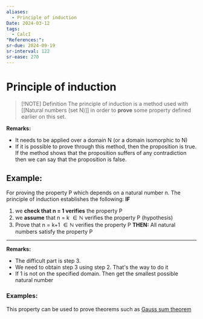 ```yaml
---
aliases:
  - Principle of induction
Date: 2024-03-12
tags:
  - CalcI
"References:": 
sr-due: 2024-09-19
sr-interval: 122
sr-ease: 270
---
```

# Principle of induction

> [!NOTE] Definition
> The principle of induction is a method used with [[Natural numbers (set N)]] in order to **prove** some property defined earlier on this set.

**Remarks:**
+ It needs to be applied over a domain N (or a domain isomorphic to N)
+ If it is possible to prove through this method, then the proposition is true. If the method shows that the proposition suffers of any contradiction then we can say that the proposition is false.

## Example: 
For proving the property P which depends on a natural number n. The principle of induction establishes the following: 
**IF**
1. we **check that n = 1 verifies** the property P
2. we **assume** that n = k  $\in \mathbb{N}$ verifies the property P (hypothesis)
3.  Prove that n = k+1 $\in \mathbb{N}$ verifies the property P
**THEN:**
All natural numbers satisfy the property P

---
**Remarks:**
+ The difficult part is step 3. 
+ We need to obtain step 3 using step 2. That's the way to do it
+ If 1 is not on the specified domain. Then get the smallest possible natural number
### Examples: 
This property can be used to prove theorems such as [Gauss sum theorem](Gauss%20sum%20theorem.md)